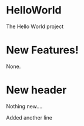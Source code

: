 HelloWorld
==========
The Hello World project

New Features!
=
None.

New header
=
Nothing new....


Added another line
